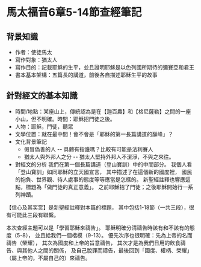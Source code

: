 # 馬太福音6章5-14節查經筆記

## 背景知識

- 作者：使徒馬太
- 寫作對象：猶太人
- 寫作目的：記載耶穌的生平，並且證明耶穌是以色列國所期待的彌賽亞和君王
- 書本基本架構：五篇長的講道，前後各自描述耶穌生平的故事

## 針對經文的基本知識

- 時間/地點：某座山上，傳統認為是在【迦百農】和【格尼薩勒】之間的一座小山，但不明確。時間：耶穌招門徒之後。
- 人物：耶穌，門徒，聽眾
- 文學位置：就在最中間！會不會是「耶穌的第一長篇講道的巔峰」？
- 文化背景筆記
    - 假冒偽善的人 -- 具體有指誰嗎？比較有可能是法利賽人
    - 猶太人與外邦人之分 -- 猶太人堅持外邦人不潔淨，不與之來往。
- 對經文的分析
我們在第一個長篇講道（登山寶訓）中的中間部分。
我個人看「登山寶訓」如同耶穌的立天國宣言，
其中描述了在這個新的國度裡，
國民的抱負、世界觀、待人處事的態度等等應當是怎樣的。
新聖經註釋也響應這點，標題為「做門徒的真正意義」。
之前耶穌招了門徒；之後耶穌開始行一系列神蹟。

【信心及其奖赏】是新聖經註釋對本篇的標題，
其中包括1-18節（一共三段），很有可能此三段有聯繫。

本次查經主題可以是「學習耶穌來禱告」。
耶穌明確分清禱告時該有和不該有的態度（5-8），
並且給我們一個楷模（9-13）。
優先次序也很明確：先為上帝的名而禱告（榮耀），
其次為國度和上帝的旨意禱告，
其次才是為我們日用的飲食禱告、與其他人之間的關係，
及自己脫罪而禱告，最後回到「國度、權柄、榮耀」
（屬上帝的，不屬自己的）來禱告。
